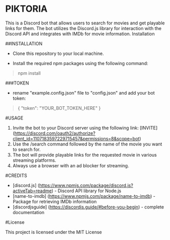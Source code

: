 # PIKTORIA

This is a Discord bot that allows users to search for movies and get playable links for them. The bot utilizes the Discord.js library for interaction with the Discord API and integrates with IMDb for movie information.
Installation

##INSTALLATION

+ Clone this repository to your local machine.

+ Install the required npm packages using the following command:

> npm install

###TOKEN

+ rename "example.config.json" file to "config.json" and add your bot token:

> {
  "token": "YOUR_BOT_TOKEN_HERE"
  }


#USAGE

1. Invite the bot to your Discord server using the following link: [INVITE] (https://discord.com/oauth2/authorize?client_id=1107183597229715457&permissions=8&scope=bot)
2. Use the /search command followed by the name of the movie you want to search for.
3. The bot will provide playable links for the requested movie in various streaming platforms.
4. Always use a browser with an ad blocker for streaming.


#CREDITS

+ [discord.js] (https://www.npmjs.com/package/discord.js?activeTab=readme) - Discord API library for Node.js
+ [name-to-imdb] (https://www.npmjs.com/package/name-to-imdb) - Package for retrieving IMDb information
+ [discordjsguide] (https://discordjs.guide/#before-you-begin) - complete documentation

#License

This project is licensed under the MIT License
